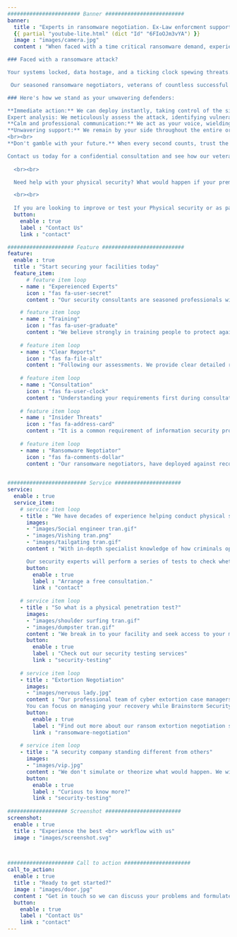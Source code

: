 ```yaml
---
####################### Banner #########################
banner:
  title : "Experts in ransomware negotiation. Ex-Law enforcment supporting companies during critical ransomware incidents. <br> <br> We also help solve your physical security threats, by testing your facilities & training your people."
  {{ partial "youtube-lite.html" (dict "Id" "6FIoOJm3vYA") }}
  image : "images/camera.jpg"
  content : "When faced with a time critical ransomware demand, experience makes the difference: Secure your business with a experienced ransomware negotiator.

### Faced with a ransomware attack? 

Your systems locked, data hostage, and a ticking clock spewing threats. In this heart-stopping scenario, panic can be a liability. You need a calm, calculated mind, an operational-tested negotiator who's seen it before and knows how to navigate criminal environments. That's where we come in.

 Our seasoned ransomware negotiators, veterans of countless successful resolutions, brings unwavering expertise and razor-sharp tactics to the table. We understand the attacker's playbook, their pressure tactics, and their vulnerabilities. We speak their language, having spend decades negotiating with criminals as law enforcement officers but unlike them, we prioritise your safety and recovery above all else.

### Here's how we stand as your unwavering defenders:

**Immediate action:** We can deploy instantly, taking control of the situation and minimising downtime.
Expert analysis: We meticulously assess the attack, identifying vulnerabilities and formulating the optimal negotiation strategy.
**Calm and professional communication:** We act as your voice, wielding proven communication tactics to de-escalate the situation and secure the best possible outcome.
**Unwavering support:** We remain by your side throughout the entire ordeal, providing guidance, updates, and emotional support until you're back in full control.
<br><br>
**Don't gamble with your future.** When every second counts, trust the experience that delivers results. 

Contact us today for a confidential consultation and see how our veteran negotiators can help you navigate ransomware or extorsion demands and emerge stronger.
  
  <br><br>

  Need help with your physical security? What would happen if your premises or business had a physical intruder gain access? What risk would you be exposed to? Loss of property, loss of data, financial loss, loss of customers, loss of trust in your company, loss of personal possessions? Reputational risk? Compliance risks? Legal Risks? 

  <br><br>
  
  If you are looking to improve or test your Physical security or as part of your ongoing cybersecurity threat assessment, we can help with testing your access, using real attack methods in a controlled way. We will provide you with recommendations on how to improve your security against Social Engineers (Con-artists) and Physical penetration by an offender."
  button:
    enable : true
    label : "Contact Us"
    link : "contact"

##################### Feature ##########################
feature:
  enable : true
  title : "Start securing your facilities today"
  feature_item:
      # feature item loop
    - name : "Expereienced Experts"
      icon : "fas fa-user-secret"
      content : "Our security consultants are seasoned professionals with years of law enforcement, military or cyber experience. We understand what insider threats you can mitigate."

    # feature item loop
    - name : "Training"
      icon : "fas fa-user-graduate"
      content : "We believe strongly in training people to protect against threats. We can help train your staff to thwart social engineering, cyber and real world threats."
      
    # feature item loop
    - name : "Clear Reports"
      icon : "fas fa-file-alt"
      content : "Following our assessments. We provide clear detailed reports of all our findings, including any recommendations, physical or training improvements for you."
      
    # feature item loop
    - name : "Consultation"
      icon : "fas fa-user-clock"
      content : "Understanding your requirements first during consultation, helps us create tailor-made physical penetration tests, including scope of work and costs."
      
    # feature item loop
    - name : "Insider Threats"
      icon : "fas fa-address-card"
      content : "It is a common requirement of information security programs to replicate the threat of social engineering attacks through regular penetration tests."
      
    # feature item loop
    - name : "Ransomware Negotiator"
      icon : "fas fa-comments-dollar"
      content : "Our ransomware negotiators, have deployed against recognised hacker groups and bad actors, so we are positioned to help you in your time of need."
      

######################### Service #####################
service:
  enable : true
  service_item:
    # service item loop
    - title : "We have decades of experience helping conduct physical security tests"
      images:
      - "images/Social engineer tran.gif"
      - "images/Vishing tran.png"
      - "images/tailgating tran.gif"
      content : "With in-depth specialist knowledge of how criminals operate, Brainstorm Security is best placed to test the physical penetration of your business. We’ll cover all bases to check for any weak points, then recommend effective changes to bolster your security. <br/> How do you know if your business is secure? The answer – you don’t. Until someone attacks or sneaks in. At that point, you’ll see exactly where your security was lacking. But by then it’s too late. <br><br>

      Our security experts will perform a series of tests to check whether your business is secure. Getting into the mindset of your attacker, we’ll seek to exploit all methods of entry to your business to see how your premises and staff copes – and then consider how you can do things better."
      button:
        enable : true
        label : "Arrange a free consultation."
        link : "contact"
        
    # service item loop
    - title : "So what is a physical penetration test?"
      images:
      - "images/shoulder surfing tran.gif"
      - "images/dumpster tran.gif"
      content : "We break in to your facility and seek access to your most valuable assets. We are after your property, data, and even your people. Furthermore, we do this using the same tools and techniques a real threat actor would. We then give you a detailed report on exactly how we did it, and make recommendations on how to prevent real attacks."
      button:
        enable : true
        label : "Check out our security testing services"
        link : "security-testing"
        
    # service item loop
    - title : "Extortion Negotiation"
      images:
      - "images/nervous lady.jpg"
      content : "Our professional team of cyber extortion case managers will negotiate 24/7 on your behalf and won’t stop until directed to or your incident is resolved
      You can focus on managing your recovery while Brainstorm Security works within your timeline to get to a desired result. Leverage our experienced negotiators to ensure both ransom amount and risks are minimised"
      button:
        enable : true
        label : "Find out more about our ransom extortion negotiation services"
        link : "ransomware-negotiation"
        
    # service item loop
    - title : "A security company standing different from others"
      images:
      - "images/vip.jpg"
      content : "We don't simulate or theorize what would happen. We will attempt to breach your physical security, just like the bad guys. It can be easier than you may imagine. We figure out your most likely threats, then use the same methods they would. This leaves no guess work as to how your facility's security would hold up against a real intrusion by criminals or activists. We are experienced at testing the security of VIPs, heads of state and vetted secure facilities. Armed with this knowledge, you can adjust your security to match real world threats."
      button:
        enable : true
        label : "Curious to know more?"
        link : "security-testing"
        
################### Screenshot ########################
screenshot:
  enable : true
  title : "Experience the best <br> workflow with us"
  image : "images/screenshot.svg"

  

##################### Call to action #####################
call_to_action:
  enable : true
  title : "Ready to get started?"
  image : "images/door.jpg"
  content : "Get in touch so we can discuss your problems and formulate a plan to help."
  button:
    enable : true
    label : "Contact Us"
    link : "contact"
---
```

